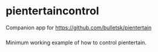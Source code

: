 # pientertaincontrol

Companion app for https://github.com/bulletsk/pientertain

###

Minimum working example of how to control pientertain. 
